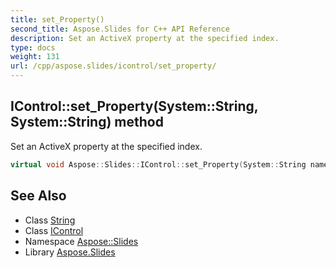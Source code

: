```yaml
---
title: set_Property()
second_title: Aspose.Slides for C++ API Reference
description: Set an ActiveX property at the specified index.
type: docs
weight: 131
url: /cpp/aspose.slides/icontrol/set_property/
---
```

## IControl::set_Property(System::String, System::String) method


Set an ActiveX property at the specified index.

```cpp
virtual void Aspose::Slides::IControl::set_Property(System::String name, System::String value)=0
```

## See Also

* Class [String](../../system/string/)
* Class [IControl](./)
* Namespace [Aspose::Slides](../)
* Library [Aspose.Slides](../../)